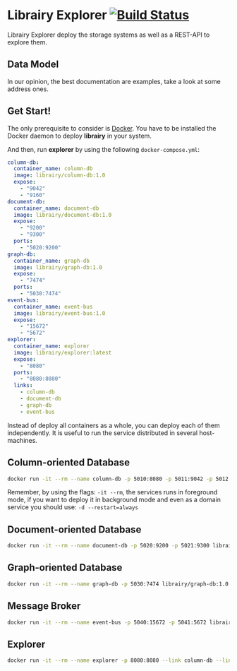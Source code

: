 # Librairy Explorer  [![Build Status](https://travis-ci.org/librairy/explorer.svg?branch=develop)](https://travis-ci.org/librairy/explorer)

Librairy Explorer deploy the storage systems as well as a REST-API to explore them.

## Data Model

In our opinion, the best documentation are examples, take a look at some address ones.

## Get Start!

The only prerequisite to consider is [Docker](https://www.docker.com/). You have to be installed the Docker daemon to deploy **librairy** in your system.

And then, run **explorer** by using the following `docker-compose.yml`:  

```yml
column-db:
  container_name: column-db
  image: librairy/column-db:1.0
  expose:
    - "9042"
    - "9160"
document-db:
  container_name: document-db
  image: librairy/document-db:1.0
  expose:
    - "9200"
    - "9300"
  ports:
    - "5020:9200"
graph-db:
  container_name: graph-db
  image: librairy/graph-db:1.0
  expose:
    - "7474"
  ports:
    - "5030:7474"
event-bus:
  container_name: event-bus
  image: librairy/event-bus:1.0
  expose:
    - "15672"
    - "5672"
explorer:
  container_name: explorer
  image: librairy/explorer:latest
  expose:
    - "8080"
  ports:
    - "8080:8080"
  links:
    - column-db
    - document-db
    - graph-db
    - event-bus
```



Instead of deploy all containers as a whole, you can deploy each of them independently. It is useful to run the service distributed in several host-machines.

## Column-oriented Database

```sh
docker run -it --rm --name column-db -p 5010:8080 -p 5011:9042 -p 5012:9160 librairy/column-db:1.0
```

Remember, by using the flags: `-it --rm`, the services runs in foreground mode, if you want to deploy it in background mode and even as a domain service you should use: `-d --restart=always`

## Document-oriented Database

```sh
docker run -it --rm --name document-db -p 5020:9200 -p 5021:9300 librairy/document-db:1.0
```

## Graph-oriented Database

```sh
docker run -it --rm --name graph-db -p 5030:7474 librairy/graph-db:1.0
```

## Message Broker

```sh
docker run -it --rm --name event-bus -p 5040:15672 -p 5041:5672 librairy/event-bus:1.0
```

## Explorer

```sh
docker run -it --rm --name explorer -p 8080:8080 --link column-db --link document-db --link graph-db --link event-bus librairy/explorer
```
